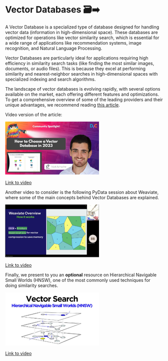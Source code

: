 # Vector Databases  🗃️➡️

A Vector Database is a specialized type of database designed for handling vector data (information in high-dimensional space). These databases are optimized for operations like vector similarity search, which is essential for a wide range of applications like recommendation systems, image recognition, and Natural Language Processing.

Vector Databases are particularly ideal for applications requiring high efficiency in similarity search tasks (like finding the most similar images, documents, or audio files). This is because they excel at performing similarity and nearest-neighbor searches in high-dimensional spaces with specialized indexing and search algorithms.

The landscape of vector databases is evolving rapidly, with several options available on the market, each offering different features and optimizations. To get a comprehensive overview of some of the leading providers and their unique advantages, we recommend reading [this article](https://www.sicara.fr/blog-technique/how-to-choose-your-vector-database-in-2023).

Video version of the article:

<img src="../images/aX_hdQEintchd.jpg" alt="" width="300" height="auto">

[Link to video](https://www.youtube.com/watch?v=aX_hdQEintc)


Another video to consider is the following PyData session about Weaviate, where some of the main concepts behind Vector Databases are explained.

<img src="../images/9fMP-Ny4j4ohd.jpg" alt="" width="300" height="auto">

[Link to video](https://www.youtube.com/watch?v=9fMP-Ny4j4o)

Finally, we present to you an **optional** resource on Hierarchical Navigable Small Worlds (HNSW), one of the most commonly used techniques for doing similarity searches.

<img src="../images/QvKMwLjdK-shd.jpg" alt="" width="300" height="auto">

[Link to video](https://www.youtube.com/watch?v=QvKMwLjdK-s)
